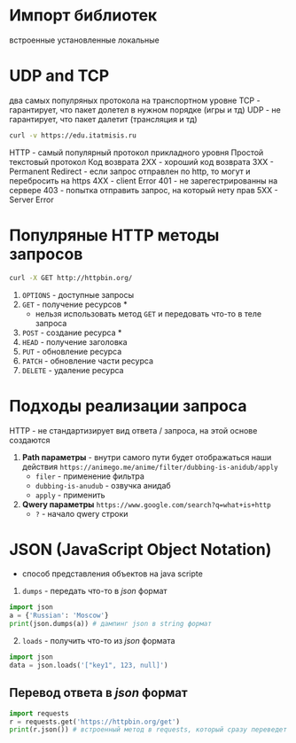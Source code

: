 # Импорт библиотек
встроенные
установленные
локальные

# UDP and TCP
два самых популряных протокола на транспортном уровне
TCP - гарантирует, что пакет долетел в нужном порядке (игры и тд)
UDP - не гарантирует, что пакет далетит (трансляция и тд)


```bash
curl -v https://edu.itatmisis.ru
```

HTTP - самый популярный протокол прикладного уровня
Простой текстовый протокол 
Код возврата
    2XX - хороший код возврата 
    3XX - Permanent Redirect - если запрос отправлен по http, то могут и перебросить на https
    4XX - client Error 
        401 - не зарегестрированны на сервере
        403 - попытка отправить запрос, на который нету прав
    5XX - Server Error 

# Популряные HTTP методы запросов

```bash
curl -X GET http://httpbin.org/
```

1. `OPTIONS` - доступные запросы
2. `GET` - получение ресурсов *
    - нельзя использовать метод `GET` и передовать что-то в теле запроса 
3. `POST` - создание ресурса *
4. `HEAD` - получение заголовка
5. `PUT` - обновление ресурса
6. `PATCH` - обновление части ресурса
7. `DELETE` - удаление ресурса 


# Подходы реализации запроса

HTTP - не стандартизирует вид ответа / запроса, на этой основе создаются 

1. **Path параметры** - внутри самого пути будет отображаться наши действия
    `https://animego.me/anime/filter/dubbing-is-anidub/apply`
    - `filer` - применение фильтра
    - `dubbing-is-anudub` - озвучка анидаб
    - `apply` - применить
2. **Qwery параметры** 
    `https://www.google.com/search?q=what+is+http`
    - `?` - начало qwery строки 


# JSON (JavaScript Object Notation)
- способ представления объектов на java scripte

1. `dumps` - передать что-то в *json* формат
```python
import json
a = {'Russian': 'Moscow'}
print(json.dumps(a)) # дампинг json в string формат
```

2. `loads` - получить что-то из *json* формата

```python
import json
data = json.loads('["key1", 123, null]')
```

## Перевод ответа в *json* формат

```python
import requests
r = requests.get('https://httpbin.org/get')
print(r.json()) # встроенный метод в requests, который сразу переведет response в jsons формат и даст взаимодействие словарям в python
```


